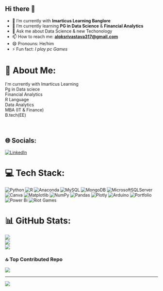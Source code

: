 ## Hi there 👋

- 🔭 I’m currently with **Imarticus Learning Banglore**
- 🌱 I’m currently learning **PG in Data Science**  & **Financial Analytics**
- 💬 Ask me about Data Science & new Techonology
- 📫 How to reach me: **aloksrivastava317@gmail.com** 
- 😄 Pronouns: He/him
- ⚡ Fun fact: *I play pc Games*

  
# 💫 About Me:
I'm currently with Imarticus Learning<br>Pg in Data sciece<br>Financial Analytics<br>R Language<br>Data Analytics<br>MBA (IT & Finance)<br>B.tech(EE)<br><br><br>



## 🌐 Socials:
[![LinkedIn](https://img.shields.io/badge/LinkedIn-%230077B5.svg?logo=linkedin&logoColor=white)](https://linkedin.com/in/https://www.linkedin.com/in/aloksrivastavaas) 


# 💻 Tech Stack:
![Python](https://img.shields.io/badge/python-3670A0?style=for-the-badge&logo=python&logoColor=ffdd54) ![R](https://img.shields.io/badge/r-%23276DC3.svg?style=for-the-badge&logo=r&logoColor=white) ![Anaconda](https://img.shields.io/badge/Anaconda-%2344A833.svg?style=for-the-badge&logo=anaconda&logoColor=white) ![MySQL](https://img.shields.io/badge/mysql-4479A1.svg?style=for-the-badge&logo=mysql&logoColor=white) ![MongoDB](https://img.shields.io/badge/MongoDB-%234ea94b.svg?style=for-the-badge&logo=mongodb&logoColor=white) ![MicrosoftSQLServer](https://img.shields.io/badge/Microsoft%20SQL%20Server-CC2927?style=for-the-badge&logo=microsoft%20sql%20server&logoColor=white) ![Canva](https://img.shields.io/badge/Canva-%2300C4CC.svg?style=for-the-badge&logo=Canva&logoColor=white) ![Matplotlib](https://img.shields.io/badge/Matplotlib-%23ffffff.svg?style=for-the-badge&logo=Matplotlib&logoColor=black) ![NumPy](https://img.shields.io/badge/numpy-%23013243.svg?style=for-the-badge&logo=numpy&logoColor=white) ![Pandas](https://img.shields.io/badge/pandas-%23150458.svg?style=for-the-badge&logo=pandas&logoColor=white) ![Plotly](https://img.shields.io/badge/Plotly-%233F4F75.svg?style=for-the-badge&logo=plotly&logoColor=white) ![Arduino](https://img.shields.io/badge/-Arduino-00979D?style=for-the-badge&logo=Arduino&logoColor=white) ![Portfolio](https://img.shields.io/badge/Portfolio-%23000000.svg?style=for-the-badge&logo=firefox&logoColor=#FF7139) ![Power Bi](https://img.shields.io/badge/power_bi-F2C811?style=for-the-badge&logo=powerbi&logoColor=black) ![Riot Games](https://img.shields.io/badge/riotgames-D32936.svg?style=for-the-badge&logo=riotgames&logoColor=white)


# 📊 GitHub Stats:
![](https://github-readme-stats.vercel.app/api?username=asalok-13&theme=dark&hide_border=false&include_all_commits=false&count_private=false)<br/>
![](https://nirzak-streak-stats.vercel.app/?user=asalok-13&theme=dark&hide_border=false)<br/>
![](https://github-readme-stats.vercel.app/api/top-langs/?username=asalok-13&theme=dark&hide_border=false&include_all_commits=false&count_private=false&layout=compact)


### 🔝 Top Contributed Repo
![](https://github-contributor-stats.vercel.app/api?username=asalok-13&limit=5&theme=dark&combine_all_yearly_contributions=true)

---
[![](https://visitcount.itsvg.in/api?id=asalok-13&icon=0&color=0)](https://visitcount.itsvg.in)

<!-- Proudly created with GPRM ( https://gprm.itsvg.in ) -->
